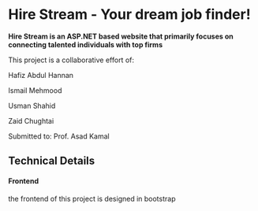 # Hire Stream - Your dream job finder!

**Hire Stream is an ASP.NET based website that primarily focuses on connecting talented individuals with top firms**

This project is a collaborative effort of:

Hafiz Abdul Hannan

Ismail Mehmood

Usman Shahid

Zaid Chughtai

Submitted to: Prof. Asad Kamal

## Technical Details

#### Frontend

the frontend of this project is designed in bootstrap

